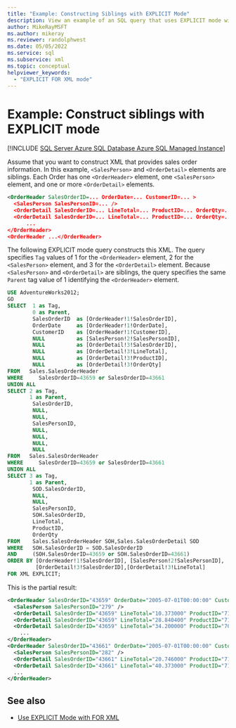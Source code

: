 ```yaml
---
title: "Example: Constructing Siblings with EXPLICIT Mode"
description: View an example of an SQL query that uses EXPLICIT mode with the FOR XML clause to construct XML siblings.
author: MikeRayMSFT
ms.author: mikeray
ms.reviewer: randolphwest
ms.date: 05/05/2022
ms.service: sql
ms.subservice: xml
ms.topic: conceptual
helpviewer_keywords:
  - "EXPLICIT FOR XML mode"
---
```

# Example: Construct siblings with EXPLICIT mode

[!INCLUDE [SQL Server Azure SQL Database Azure SQL Managed Instance](../../includes/applies-to-version/sql-asdb-asdbmi.md)]

Assume that you want to construct XML that provides sales order information. In this example, `<SalesPerson>` and `<OrderDetail>` elements are siblings. Each Order has one `<OrderHeader>` element, one `<SalesPerson>` element, and one or more `<OrderDetail>` elements.

```xml
<OrderHeader SalesOrderID=... OrderDate=... CustomerID=... >
  <SalesPerson SalesPersonID=... />
  <OrderDetail SalesOrderID=... LineTotal=... ProductID=... OrderQty=... />
  <OrderDetail SalesOrderID=... LineTotal=... ProductID=... OrderQty=.../>
      ...
</OrderHeader>
<OrderHeader ...</OrderHeader>
```

The following EXPLICIT mode query constructs this XML. The query specifies `Tag` values of 1 for the `<OrderHeader>` element, 2 for the `<SalesPerson>` element, and 3 for the `<OrderDetail>` element. Because `<SalesPerson>` and `<OrderDetail>` are siblings, the query specifies the same `Parent` tag value of 1 identifying the `<OrderHeader>` element.

```sql
USE AdventureWorks2012;
GO
SELECT  1 as Tag,
        0 as Parent,
        SalesOrderID  as [OrderHeader!1!SalesOrderID],
        OrderDate     as [OrderHeader!1!OrderDate],
        CustomerID    as [OrderHeader!1!CustomerID],
        NULL          as [SalesPerson!2!SalesPersonID],
        NULL          as [OrderDetail!3!SalesOrderID],
        NULL          as [OrderDetail!3!LineTotal],
        NULL          as [OrderDetail!3!ProductID],
        NULL          as [OrderDetail!3!OrderQty]
FROM   Sales.SalesOrderHeader
WHERE     SalesOrderID=43659 or SalesOrderID=43661
UNION ALL
SELECT 2 as Tag,
       1 as Parent,
        SalesOrderID,
        NULL,
        NULL,
        SalesPersonID,
        NULL,
        NULL,
        NULL,
        NULL
FROM   Sales.SalesOrderHeader
WHERE     SalesOrderID=43659 or SalesOrderID=43661
UNION ALL
SELECT 3 as Tag,
       1 as Parent,
        SOD.SalesOrderID,
        NULL,
        NULL,
        SalesPersonID,
        SOH.SalesOrderID,
        LineTotal,
        ProductID,
        OrderQty
FROM    Sales.SalesOrderHeader SOH,Sales.SalesOrderDetail SOD
WHERE   SOH.SalesOrderID = SOD.SalesOrderID
AND     (SOH.SalesOrderID=43659 or SOH.SalesOrderID=43661)
ORDER BY [OrderHeader!1!SalesOrderID], [SalesPerson!2!SalesPersonID],
         [OrderDetail!3!SalesOrderID],[OrderDetail!3!LineTotal]
FOR XML EXPLICIT;
```

This is the partial result:

```xml
<OrderHeader SalesOrderID="43659" OrderDate="2005-07-01T00:00:00" CustomerID="676">
  <SalesPerson SalesPersonID="279" />
  <OrderDetail SalesOrderID="43659" LineTotal="10.373000" ProductID="712" OrderQty="2" />
  <OrderDetail SalesOrderID="43659" LineTotal="28.840400" ProductID="716" OrderQty="1" />
  <OrderDetail SalesOrderID="43659" LineTotal="34.200000" ProductID="709" OrderQty="6" />
    ...
</OrderHeader>
<OrderHeader SalesOrderID="43661" OrderDate="2005-07-01T00:00:00" CustomerID="442">
  <SalesPerson SalesPersonID="282" />
  <OrderDetail SalesOrderID="43661" LineTotal="20.746000" ProductID="712" OrderQty="4" />
  <OrderDetail SalesOrderID="43661" LineTotal="40.373000" ProductID="711" OrderQty="2" />
  ...
</OrderHeader>
```

## See also

- [Use EXPLICIT Mode with FOR XML](../../relational-databases/xml/use-explicit-mode-with-for-xml.md)
